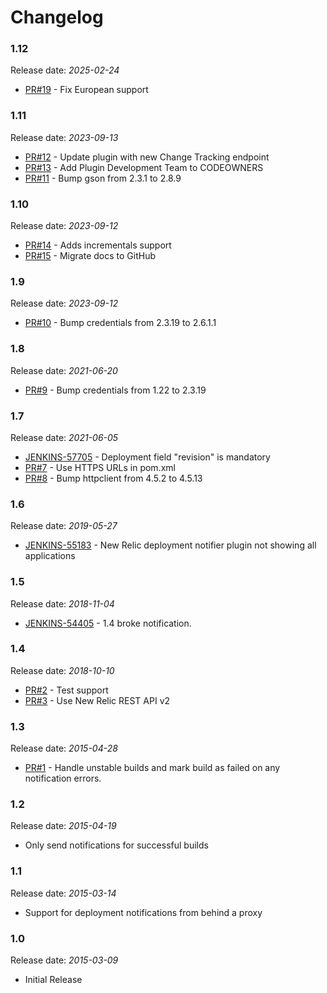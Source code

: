 Changelog
=========
### 1.12

Release date: _2025-02-24_

* [PR#19](https://github.com/jenkinsci/newrelic-deployment-notifier-plugin/pull/19) - Fix European support

### 1.11

Release date: _2023-09-13_

* [PR#12](https://github.com/jenkinsci/newrelic-deployment-notifier-plugin/pull/12) - Update plugin with new Change Tracking endpoint
* [PR#13](https://github.com/jenkinsci/newrelic-deployment-notifier-plugin/pull/13) - Add Plugin Development Team to CODEOWNERS
* [PR#11](https://github.com/jenkinsci/newrelic-deployment-notifier-plugin/pull/11) - Bump gson from 2.3.1 to 2.8.9

### 1.10

Release date: _2023-09-12_

* [PR#14](https://github.com/jenkinsci/newrelic-deployment-notifier-plugin/pull/14) - Adds incrementals support
* [PR#15](https://github.com/jenkinsci/newrelic-deployment-notifier-plugin/pull/15) - Migrate docs to GitHub

### 1.9

Release date: _2023-09-12_

* [PR#10](https://github.com/jenkinsci/newrelic-deployment-notifier-plugin/pull/10) - Bump credentials from 2.3.19 to 2.6.1.1

### 1.8

Release date: _2021-06-20_

* [PR#9](https://github.com/jenkinsci/newrelic-deployment-notifier-plugin/pull/9) - Bump credentials from 1.22 to 2.3.19

### 1.7

Release date: _2021-06-05_

* [JENKINS-57705](https://issues.jenkins.io/browse/JENKINS-57705) - Deployment field "revision" is mandatory
* [PR#7](https://github.com/jenkinsci/newrelic-deployment-notifier-plugin/pull/7) - Use HTTPS URLs in pom.xml
* [PR#8](https://github.com/jenkinsci/newrelic-deployment-notifier-plugin/pull/8) - Bump httpclient from 4.5.2 to 4.5.13

### 1.6

Release date: _2019-05-27_

* [JENKINS-55183](https://issues.jenkins-ci.org/browse/JENKINS-55183) - New Relic deployment notifier plugin not showing all applications

### 1.5

Release date: _2018-11-04_

* [JENKINS-54405](https://issues.jenkins-ci.org/browse/JENKINS-54405) - 1.4 broke notification.

### 1.4

Release date: _2018-10-10_

* [PR#2](https://github.com/jenkinsci/newrelic-deployment-notifier-plugin/pull/2) - Test support
* [PR#3](https://github.com/jenkinsci/newrelic-deployment-notifier-plugin/pull/3) - Use New Relic REST API v2

### 1.3

Release date: _2015-04-28_

* [PR#1](https://github.com/jenkinsci/newrelic-deployment-notifier-plugin/pull/1) - Handle unstable builds and mark build as failed on any notification errors.

### 1.2

Release date: _2015-04-19_

* Only send notifications for successful builds

### 1.1

Release date: _2015-03-14_

* Support for deployment notifications from behind a proxy

### 1.0

Release date: _2015-03-09_

* Initial Release
